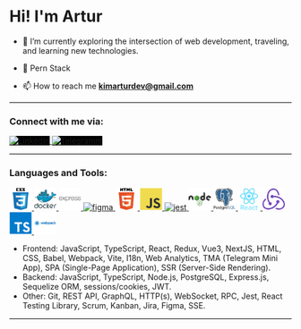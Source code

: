 <h1 align="start">Hi! I'm Artur</h1>



- 🔭 I’m currently exploring the intersection of web development, traveling, and learning new technologies.

- 🌱 Pern Stack

- 📫 How to reach me **kimarturdev@gmail.com**

<hr style="border-top: 1px solid #ccc;">

<h3 align="left">Connect with me via:</h3>
<p align="left">
  <a href="https://www.linkedin.com/in/kim-artur/" target="_blank">
    <img src="https://img.icons8.com/color/48/000000/linkedin-2--v1.png" alt="LinkedIn" width="30px" height="30px" style="background-color: black; width: 60px; height: 60px;">
  </a>
  <a href="https://t.me/akimdev" target="_blank">
    <img src="https://img.icons8.com/fluency/48/000000/telegram-app.png" alt="Telegramm" width="30px" height="30px" style="background-color: black; width: 60px; height: 60px;">
  </a>
</p>

<hr style="border-top: 1px solid #ccc;">

<h3 align="left">Languages and Tools:</h3>
<p align="left"> <a href="https://www.w3schools.com/css/" target="_blank" rel="noreferrer"> <img src="https://raw.githubusercontent.com/devicons/devicon/master/icons/css3/css3-original-wordmark.svg" alt="css3" width="40" height="40"/> </a> <a href="https://www.docker.com/" target="_blank" rel="noreferrer"> <img src="https://raw.githubusercontent.com/devicons/devicon/master/icons/docker/docker-original-wordmark.svg" alt="docker" width="40" height="40"/> </a> <a href="https://expressjs.com" target="_blank" rel="noreferrer"> <img src="https://raw.githubusercontent.com/devicons/devicon/master/icons/express/express-original-wordmark.svg" alt="express" width="40" height="40"/> </a> <a href="https://www.figma.com/" target="_blank" rel="noreferrer"> <img src="https://www.vectorlogo.zone/logos/figma/figma-icon.svg" alt="figma" width="40" height="40"/> </a> <a href="https://www.w3.org/html/" target="_blank" rel="noreferrer"> <img src="https://raw.githubusercontent.com/devicons/devicon/master/icons/html5/html5-original-wordmark.svg" alt="html5" width="40" height="40"/> </a> <a href="https://developer.mozilla.org/en-US/docs/Web/JavaScript" target="_blank" rel="noreferrer"> <img src="https://raw.githubusercontent.com/devicons/devicon/master/icons/javascript/javascript-original.svg" alt="javascript" width="40" height="40"/> </a> <a href="https://jestjs.io" target="_blank" rel="noreferrer"> <img src="https://www.vectorlogo.zone/logos/jestjsio/jestjsio-icon.svg" alt="jest" width="40" height="40"/> </a> <a href="https://nodejs.org" target="_blank" rel="noreferrer"> <img src="https://raw.githubusercontent.com/devicons/devicon/master/icons/nodejs/nodejs-original-wordmark.svg" alt="nodejs" width="40" height="40"/> </a> <a href="https://www.postgresql.org" target="_blank" rel="noreferrer"> <img src="https://raw.githubusercontent.com/devicons/devicon/master/icons/postgresql/postgresql-original-wordmark.svg" alt="postgresql" width="40" height="40"/> </a> <a href="https://reactjs.org/" target="_blank" rel="noreferrer"> <img src="https://raw.githubusercontent.com/devicons/devicon/master/icons/react/react-original-wordmark.svg" alt="react" width="40" height="40"/> </a> <a href="https://redux.js.org" target="_blank" rel="noreferrer"> <img src="https://raw.githubusercontent.com/devicons/devicon/master/icons/redux/redux-original.svg" alt="redux" width="40" height="40"/> </a> <a href="https://www.typescriptlang.org/" target="_blank" rel="noreferrer"> <img src="https://raw.githubusercontent.com/devicons/devicon/master/icons/typescript/typescript-original.svg" alt="typescript" width="40" height="40"/> </a> <a href="https://webpack.js.org" target="_blank" rel="noreferrer"> <img src="https://raw.githubusercontent.com/devicons/devicon/d00d0969292a6569d45b06d3f350f463a0107b0d/icons/webpack/webpack-original-wordmark.svg" alt="webpack" width="40" height="40"/> </a> </p>

- Frontend: JavaScript, TypeScript, React, Redux, Vue3, NextJS, HTML, CSS, Babel, Webpack, Vite, I18n, Web Analytics, TMA (Telegram Mini App), SPA (Single-Page Application), SSR (Server-Side Rendering).
- Backend: JavaScript, TypeScript, Node.js, PostgreSQL, Express.js, Sequelize ORM, sessions/cookies, JWT.
- Other: Git, REST API, GraphQL, HTTP(s), WebSocket, RPC, Jest, React Testing Library, Scrum, Kanban, Jira, Figma, SSE.

<hr style="border-top: 1px solid #ccc;">
